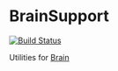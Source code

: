 BrainSupport
============

[![Build Status](https://api.travis-ci.org/Giuseppe-Mazzapica/BrainSupport.svg)](https://travis-ci.org/Giuseppe-Mazzapica/BrainSupport)

Utilities for [Brain](https://github.com/Giuseppe-Mazzapica/Brain)
